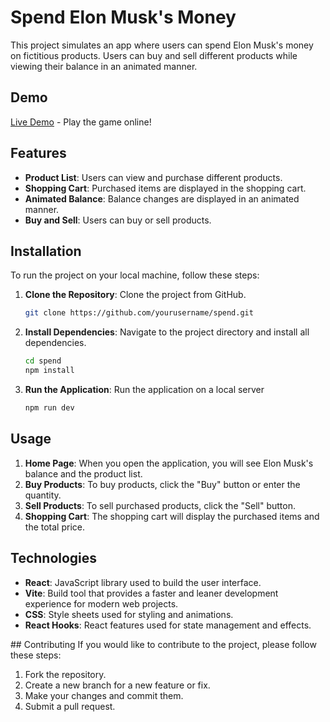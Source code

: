 # Spend Elon Musk's Money

This project simulates an app where users can spend Elon Musk's money on fictitious products. Users can buy and sell different products while viewing their balance in an animated manner.

## Demo
[Live Demo](https://spend-elon-musks-money.netlify.app/) - Play the game online!

## Features

- **Product List**: Users can view and purchase different products.
- **Shopping Cart**: Purchased items are displayed in the shopping cart.
- **Animated Balance**: Balance changes are displayed in an animated manner.
- **Buy and Sell**: Users can buy or sell products.

## Installation

To run the project on your local machine, follow these steps:

1. **Clone the Repository**: Clone the project from GitHub.

   ```bash
   git clone https://github.com/yourusername/spend.git
   ````
2. **Install Dependencies**: Navigate to the project directory and install all dependencies.
   ```bash
   cd spend
   npm install
   ```
3. **Run the Application**: Run the application on a local server
   ```bash
   npm run dev
   ```

## Usage
1. **Home Page**: When you open the application, you will see Elon Musk's balance and the product list.
2. **Buy Products**: To buy products, click the "Buy" button or enter the quantity.
3. **Sell Products**: To sell purchased products, click the "Sell" button.
4. **Shopping Cart**: The shopping cart will display the purchased items and the total price.

## Technologies
- **React**: JavaScript library used to build the user interface.
- **Vite**: Build tool that provides a faster and leaner development experience for modern web projects.
- **CSS**: Style sheets used for styling and animations.
- **React Hooks**: React features used for state management and effects.

## Contributing
If you would like to contribute to the project, please follow these steps:

1. Fork the repository.
2. Create a new branch for a new feature or fix.
3. Make your changes and commit them.
4. Submit a pull request.